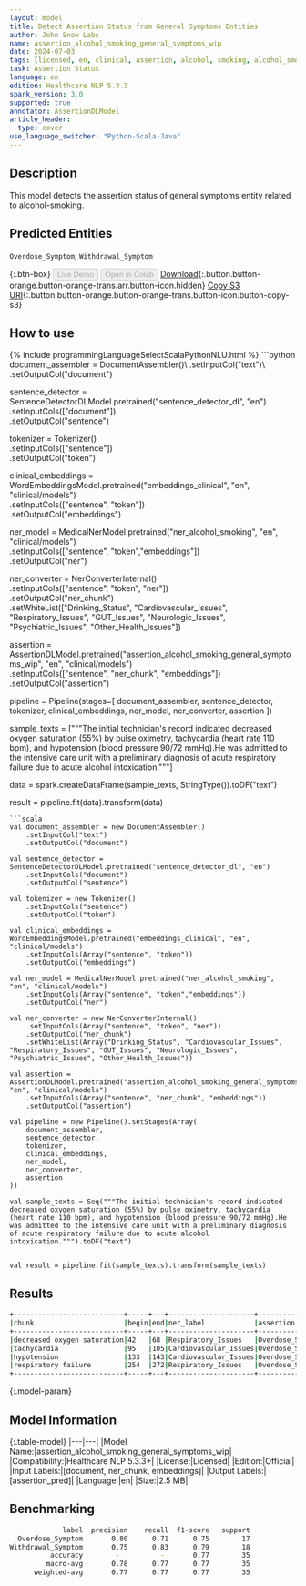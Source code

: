 ```yaml
---
layout: model
title: Detect Assertion Status from General Symptoms Entities
author: John Snow Labs
name: assertion_alcohol_smoking_general_symptoms_wip
date: 2024-07-03
tags: [licensed, en, clinical, assertion, alcohol, smoking, alcohol_smoking, withdrawal_symptom, overdose_symptom]
task: Assertion Status
language: en
edition: Healthcare NLP 5.3.3
spark_version: 3.0
supported: true
annotator: AssertionDLModel
article_header:
  type: cover
use_language_switcher: "Python-Scala-Java"
---
```


## Description

This model detects the assertion status of general symptoms entity related to alcohol-smoking.

## Predicted Entities

`Overdose_Symptom`, `Withdrawal_Symptom`

{:.btn-box}
<button class="button button-orange" disabled>Live Demo</button>
<button class="button button-orange" disabled>Open in Colab</button>
[Download](https://s3.amazonaws.com/auxdata.johnsnowlabs.com/clinical/models/assertion_alcohol_smoking_general_symptoms_wip_en_5.3.3_3.0_1720021258349.zip){:.button.button-orange.button-orange-trans.arr.button-icon.hidden}
[Copy S3 URI](s3://auxdata.johnsnowlabs.com/clinical/models/assertion_alcohol_smoking_general_symptoms_wip_en_5.3.3_3.0_1720021258349.zip){:.button.button-orange.button-orange-trans.button-icon.button-copy-s3}

## How to use



<div class="tabs-box" markdown="1">
{% include programmingLanguageSelectScalaPythonNLU.html %}
```python
document_assembler = DocumentAssembler()\
    .setInputCol("text")\
    .setOutputCol("document")

sentence_detector = SentenceDetectorDLModel.pretrained("sentence_detector_dl", "en")\
    .setInputCols(["document"])\
    .setOutputCol("sentence")

tokenizer = Tokenizer()\
    .setInputCols(["sentence"])\
    .setOutputCol("token")

clinical_embeddings = WordEmbeddingsModel.pretrained("embeddings_clinical", "en", "clinical/models")\
    .setInputCols(["sentence", "token"])\
    .setOutputCol("embeddings")

ner_model = MedicalNerModel.pretrained("ner_alcohol_smoking", "en", "clinical/models")\
    .setInputCols(["sentence", "token","embeddings"])\
    .setOutputCol("ner")

ner_converter = NerConverterInternal()\
    .setInputCols(["sentence", "token", "ner"])\
    .setOutputCol("ner_chunk")\
    .setWhiteList(["Drinking_Status", "Cardiovascular_Issues", "Respiratory_Issues", "GUT_Issues", "Neurologic_Issues", "Psychiatric_Issues", "Other_Health_Issues"])

assertion = AssertionDLModel.pretrained("assertion_alcohol_smoking_general_symptoms_wip", "en", "clinical/models")\
    .setInputCols(["sentence", "ner_chunk", "embeddings"]) \
    .setOutputCol("assertion")

pipeline = Pipeline(stages=[
    document_assembler, 
    sentence_detector,
    tokenizer,
    clinical_embeddings,
    ner_model,
    ner_converter,
    assertion
    ])

sample_texts = ["""The initial technician's record indicated decreased oxygen saturation (55%) by pulse oximetry, tachycardia (heart rate 110 bpm), and hypotension (blood pressure 90/72 mmHg).He was admitted to the intensive care unit with a preliminary diagnosis of acute respiratory failure due to acute alcohol intoxication."""]

data = spark.createDataFrame(sample_texts, StringType()).toDF("text")

result = pipeline.fit(data).transform(data)
```
```scala
val document_assembler = new DocumentAssembler()
    .setInputCol("text")
    .setOutputCol("document")

val sentence_detector = SentenceDetectorDLModel.pretrained("sentence_detector_dl", "en")
    .setInputCols("document")
    .setOutputCol("sentence")

val tokenizer = new Tokenizer()
    .setInputCols("sentence")
    .setOutputCol("token")

val clinical_embeddings = WordEmbeddingsModel.pretrained("embeddings_clinical", "en", "clinical/models")
    .setInputCols(Array("sentence", "token"))
    .setOutputCol("embeddings")

val ner_model = MedicalNerModel.pretrained("ner_alcohol_smoking", "en", "clinical/models")
    .setInputCols(Array("sentence", "token","embeddings"))
    .setOutputCol("ner")

val ner_converter = new NerConverterInternal()
    .setInputCols(Array("sentence", "token", "ner"))
    .setOutputCol("ner_chunk")
    .setWhiteList(Array("Drinking_Status", "Cardiovascular_Issues", "Respiratory_Issues", "GUT_Issues", "Neurologic_Issues", "Psychiatric_Issues", "Other_Health_Issues"))
    
val assertion = AssertionDLModel.pretrained("assertion_alcohol_smoking_general_symptoms_wip", "en", "clinical/models")
    .setInputCols(Array("sentence", "ner_chunk", "embeddings"))
    .setOutputCol("assertion")

val pipeline = new Pipeline().setStages(Array(
    document_assembler, 
    sentence_detector,
    tokenizer,
    clinical_embeddings,
    ner_model,
    ner_converter,
    assertion
))

val sample_texts = Seq("""The initial technician's record indicated decreased oxygen saturation (55%) by pulse oximetry, tachycardia (heart rate 110 bpm), and hypotension (blood pressure 90/72 mmHg).He was admitted to the intensive care unit with a preliminary diagnosis of acute respiratory failure due to acute alcohol intoxication.""").toDF("text")


val result = pipeline.fit(sample_texts).transform(sample_texts)
```
</div>

## Results

```bash
+---------------------------+-----+---+---------------------+----------------+----------+
|chunk                      |begin|end|ner_label            |assertion       |confidence|
+---------------------------+-----+---+---------------------+----------------+----------+
|decreased oxygen saturation|42   |68 |Respiratory_Issues   |Overdose_Symptom|0.9947    |
|tachycardia                |95   |105|Cardiovascular_Issues|Overdose_Symptom|0.9941    |
|hypotension                |133  |143|Cardiovascular_Issues|Overdose_Symptom|0.9956    |
|respiratory failure        |254  |272|Respiratory_Issues   |Overdose_Symptom|0.9999    |
+---------------------------+-----+---+---------------------+----------------+----------+
```

{:.model-param}
## Model Information

{:.table-model}
|---|---|
|Model Name:|assertion_alcohol_smoking_general_symptoms_wip|
|Compatibility:|Healthcare NLP 5.3.3+|
|License:|Licensed|
|Edition:|Official|
|Input Labels:|[document, ner_chunk, embeddings]|
|Output Labels:|[assertion_pred]|
|Language:|en|
|Size:|2.5 MB|

## Benchmarking

```bash
             label  precision    recall  f1-score   support
  Overdose_Symptom       0.80      0.71      0.75        17
Withdrawal_Symptom       0.75      0.83      0.79        18
          accuracy        -          -       0.77        35
         macro-avg       0.78      0.77      0.77        35
      weighted-avg       0.77      0.77      0.77        35
```